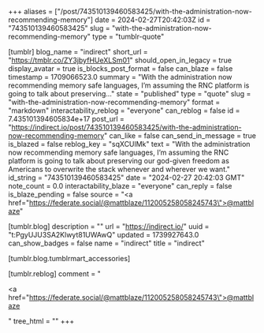 +++
aliases = ["/post/743510139460583425/with-the-administration-now-recommending-memory"]
date = 2024-02-27T20:42:03Z
id = "743510139460583425"
slug = "with-the-administration-now-recommending-memory"
type = "tumblr-quote"

[tumblr]
blog_name = "indirect"
short_url = "https://tmblr.co/ZY3jbyfHUeXLSm01"
should_open_in_legacy = true
display_avatar = true
is_blocks_post_format = false
can_blaze = false
timestamp = 1709066523.0
summary = "With the administration now recommending memory safe languages,  I’m assuming the RNC platform is going to talk about preserving..."
state = "published"
type = "quote"
slug = "with-the-administration-now-recommending-memory"
format = "markdown"
interactability_reblog = "everyone"
can_reblog = false
id = 7.435101394605834e+17
post_url = "https://indirect.io/post/743510139460583425/with-the-administration-now-recommending-memory"
can_like = false
can_send_in_message = true
is_blazed = false
reblog_key = "sqXCUlMk"
text = "With the administration now recommending memory safe languages,  I&rsquo;m assuming the RNC platform is going to talk about preserving our god-given freedom as Americans to overwrite the stack whenever and wherever we want."
id_string = "743510139460583425"
date = "2024-02-27 20:42:03 GMT"
note_count = 0.0
interactability_blaze = "everyone"
can_reply = false
is_blaze_pending = false
source = "<a href=\"https://federate.social/@mattblaze/112005258058245743\">@mattblaze</a>"

[tumblr.blog]
description = ""
url = "https://indirect.io/"
uuid = "t:PgyUJU3SA2Klwyt81UWAwQ"
updated = 1739927643.0
can_show_badges = false
name = "indirect"
title = "indirect"

[tumblr.blog.tumblrmart_accessories]

[tumblr.reblog]
comment = "<p><a href=\"https://federate.social/@mattblaze/112005258058245743\">@mattblaze</a></p>"
tree_html = ""
+++
